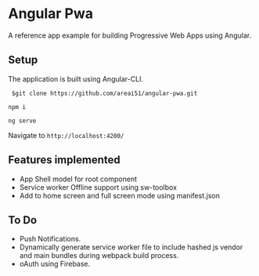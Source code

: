 # Angular Pwa

A reference app example for building  Progressive Web Apps using Angular.

## Setup

The application is built using Angular-CLI.

` $git clone https://github.com/areai51/angular-pwa.git`

`npm i`

`ng serve `

Navigate to `http://localhost:4200/`

## Features implemented
* App Shell model for root component
* Service worker Offline support using sw-toolbox
* Add to home screen and full screen mode using manifest.json

## To Do
* Push Notifications.
* Dynamically generate service worker file to include hashed js vendor and main bundles during webpack build process.
* oAuth using Firebase.